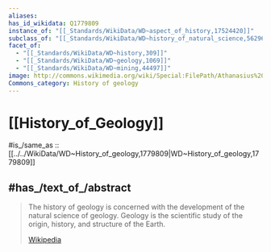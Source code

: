 ```yaml
---
aliases:
has_id_wikidata: Q1779809
instance_of: "[[_Standards/WikiData/WD~aspect_of_history,17524420]]"
subclass_of: "[[_Standards/WikiData/WD~history_of_natural_science,56296765]]"
facet_of:
  - "[[_Standards/WikiData/WD~history,309]]"
  - "[[_Standards/WikiData/WD~geology,1069]]"
  - "[[_Standards/WikiData/WD~mining,44497]]"
image: http://commons.wikimedia.org/wiki/Special:FilePath/Athanasius%20Kircher%20Interior%20of%20the%20earth.jpg
Commons_category: History of geology
---
```


# [[History_of_Geology]] 

#is_/same_as :: [[../../WikiData/WD~History_of_geology,1779809|WD~History_of_geology,1779809]] 

## #has_/text_of_/abstract 

> The history of geology is concerned with the development of the natural science of geology. Geology is the scientific study of the origin, history, and structure of the Earth.
>
> [Wikipedia](https://en.wikipedia.org/wiki/History%20of%20geology) 

